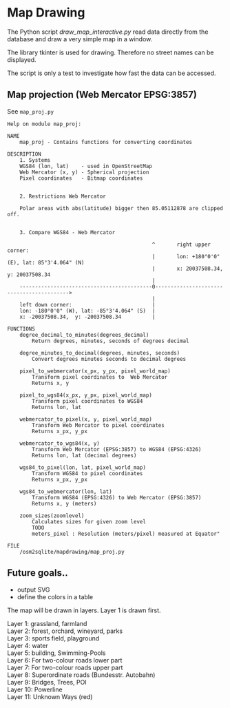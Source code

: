 # Map Drawing

The Python script *draw_map_interactive.py* read data directly from the database
and draw a very simple map in a window.

The library tkinter is used for drawing.
Therefore no street names can be displayed.

The script is only a test to investigate how fast the data can be accessed.


## Map projection (Web Mercator EPSG:3857)

See `map_proj.py`

```
Help on module map_proj:

NAME
    map_proj - Contains functions for converting coordinates

DESCRIPTION
    1. Systems
    WGS84 (lon, lat)    - used in OpenStreetMap
    Web Mercator (x, y) - Spherical projection
    Pixel coordinates   - Bitmap coordinates
    
    
    2. Restrictions Web Mercator
    
    Polar areas with abs(latitude) bigger then 85.05112878 are clipped off.
    
    
    3. Compare WGS84 - Web Mercator
    
                                               ^       right upper corner:
                                               |       lon: +180°0'0" (E), lat: 85°3'4.064" (N)
                                               |       x: 20037508.34, y: 20037508.34
                                               |
    -------------------------------------------0------------------------------------------>
                                               |
    left down corner:                          |
    lon: -180°0'0" (W), lat: -85°3'4.064" (S)  |
    x: -20037508.34,  y: -20037508.34          |

FUNCTIONS
    degree_decimal_to_minutes(degrees_decimal)
        Return degrees, minutes, seconds of degrees decimal
    
    degree_minutes_to_decimal(degrees, minutes, seconds)
        Convert degrees minutes seconds to decimal degrees
    
    pixel_to_webmercator(x_px, y_px, pixel_world_map)
        Transform pixel coordinates to  Web Mercator
        Returns x, y
    
    pixel_to_wgs84(x_px, y_px, pixel_world_map)
        Transform pixel coordinates to WGS84
        Returns lon, lat
    
    webmercator_to_pixel(x, y, pixel_world_map)
        Transform Web Mercator to pixel coordinates
        Returns x_px, y_px
    
    webmercator_to_wgs84(x, y)
        Transform Web Mercator (EPSG:3857) to WGS84 (EPSG:4326)
        Returns lon, lat (decimal degrees)
    
    wgs84_to_pixel(lon, lat, pixel_world_map)
        Transform WGS84 to pixel coordinates
        Returns x_px, y_px
    
    wgs84_to_webmercator(lon, lat)
        Transform WGS84 (EPSG:4326) to Web Mercator (EPSG:3857)
        Returns x, y (meters)
    
    zoom_sizes(zoomlevel)
        Calculates sizes for given zoom level
        TODO
        meters_pixel : Resolution (meters/pixel) measured at Equator"

FILE
    /osm2sqlite/mapdrawing/map_proj.py

```


## Future goals..

- output SVG
- define the colors in a table

The map will be drawn in layers. Layer 1 is drawn first.

Layer 1: grassland, farmland  
Layer 2: forest, orchard, wineyard, parks   
Layer 3: sports field, playground  
Layer 4: water  
Layer 5: building, Swimming-Pools  
Layer 6: For two-colour roads lower part  
Layer 7: For two-colour roads upper part  
Layer 8: Superordinate roads (Bundesstr. Autobahn)  
Layer 9: Bridges, Trees, POI  
Layer 10: Powerline  
Layer 11: Unknown Ways (red)  

